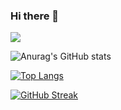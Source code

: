 ### Hi there 👋

![](https://komarev.com/ghpvc/?username=Shruti248)
<!--
**Shruti248/Shruti248** is a ✨ _special_ ✨ repository because its `README.md` (this file) appears on your GitHub profile.

Here are some ideas to get you started:

- 🔭 I’m currently working on ...
- 🌱 I’m currently learning ...
- 👯 I’m looking to collaborate on ...
- 🤔 I’m looking for help with ...
- 💬 Ask me about ...
- 📫 How to reach me: ...
- 😄 Pronouns: ...
- ⚡ Fun fact: ...
-->


![Anurag's GitHub stats](https://github-readme-stats.vercel.app/api?username=Shruti248&hide=stars&count_private=true&show_icons=true&theme=dracula)

[![Top Langs](https://github-readme-stats.vercel.app/api/top-langs/?username=Shruti248&hide=SCSS&layout=pie&hide_progress=true)](https://github.com/anuraghazra/github-readme-stats)


[![GitHub Streak](https://github-readme-streak-stats.herokuapp.com/?user=Shruti248)](https://git.io/streak-stats)
